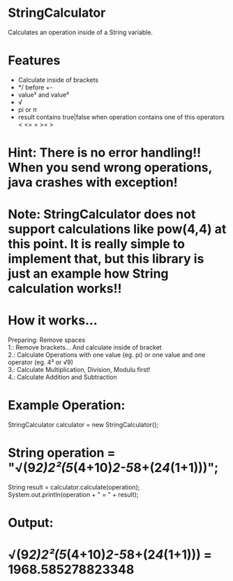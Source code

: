# StringCalculator
Calculates an operation inside of a String variable.

# Features
* Calculate inside of brackets
* */ before +-
* value² and value³
* √
* pi or π
* result contains true|false when operation contains one of this operators < <= = >= >

# Hint: There is no error handling!! When you send wrong operations, java crashes with exception!
# Note: StringCalculator does not support calculations like pow(4,4) at this point. It is really simple to implement that, but this library is just an example how String calculation works!!

# How it works...

 Preparing: Remove spaces<br>
 1.: Remove brackets... And calculate inside of bracket<br>
 2.: Calculate Operations with one value (eg. pi) or one value and one operator (eg. 4² or √9)<br>
 3.: Calculate Multiplication, Division, Modulu first!<br>
 4.: Calculate Addition and Subtraction<br>
 
 # Example Operation:
 StringCalculator calculator = new StringCalculator();<br>
 # String operation = "√(9*2)*2²*(5*(4+10)*2-5*8+(2*4*(1+1)))";<br>
 String result = calculator.calculate(operation);<br>
 System.out.println(operation + " = " + result);<br>

# Output:<br>
 # √(9*2)*2²*(5*(4+10)*2-5*8+(2*4*(1+1))) = 1968.585278823348<br>
